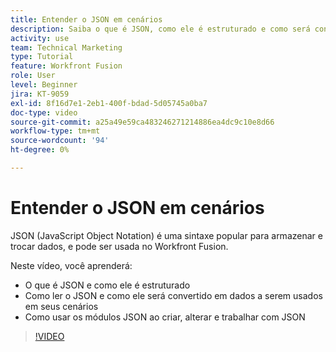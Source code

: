 ```yaml
---
title: Entender o JSON em cenários
description: Saiba o que é JSON, como ele é estruturado e como será convertido em dados para ser usado em seus cenários no [!DNL Adobe Workfront Fusion].
activity: use
team: Technical Marketing
type: Tutorial
feature: Workfront Fusion
role: User
level: Beginner
jira: KT-9059
exl-id: 8f16d7e1-2eb1-400f-bdad-5d05745a0ba7
doc-type: video
source-git-commit: a25a49e59ca483246271214886ea4dc9c10e8d66
workflow-type: tm+mt
source-wordcount: '94'
ht-degree: 0%

---
```


# Entender o JSON em cenários

JSON (JavaScript Object Notation) é uma sintaxe popular para armazenar e trocar dados, e pode ser usada no Workfront Fusion.

Neste vídeo, você aprenderá:

* O que é JSON e como ele é estruturado
* Como ler o JSON e como ele será convertido em dados a serem usados em seus cenários
* Como usar os módulos JSON ao criar, alterar e trabalhar com JSON

>[!VIDEO](https://video.tv.adobe.com/v/335300/?quality=12&learn=on)
